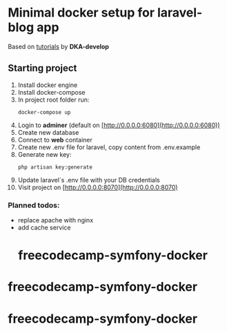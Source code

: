 # Minimal docker setup for laravel-blog app

Based on [tutorials](https://www.youtube.com/watch?v=EbEZgdTOHzE&list=PLD5U-C5KK50XMCBkY0U-NLzglcRHzOwAg&index=1) by **DKA-develop**

## Starting project
 1. Install docker engine   
 2. Install docker-compose   
 3. In project root folder run:
    ```
    docker-compose up
    ```
 4. Login to **adminer** (default on [http://0.0.0.0:6080](http://0.0.0.0:6080))
 5. Create new database
 6. Connect to **web** container
 7. Create new .env file for laravel, copy content from .env.example
 8. Generate new key:
    ```
    php artisan key:generate
    ```
 9. Update laravel`s .env file with your DB credentials
 10. Visit project on [http://0.0.0.0:8070](http://0.0.0.0:8070)

### Planned todos:
- replace apache with nginx
- add cache service
  # freecodecamp-symfony-docker
# freecodecamp-symfony-docker
# freecodecamp-symfony-docker
